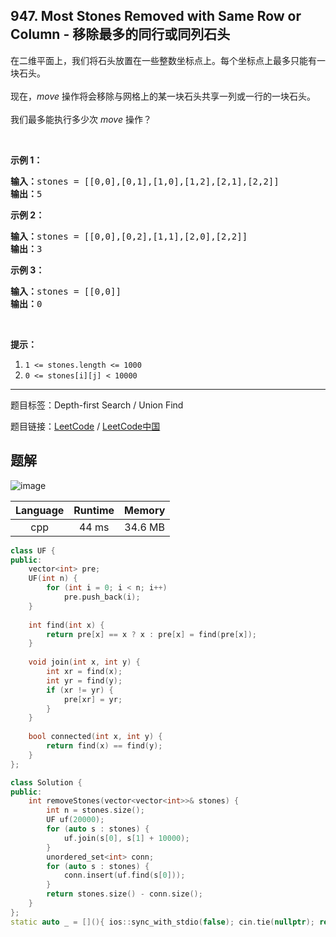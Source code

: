 ## 947. Most Stones Removed with Same Row or Column - 移除最多的同行或同列石头

<!--If you want to use the English description, use `question.content` instead-->

<p>在二维平面上，我们将石头放置在一些整数坐标点上。每个坐标点上最多只能有一块石头。<br>
<br>
现在，<em>move</em> 操作将会移除与网格上的某一块石头共享一列或一行的一块石头。<br>
<br>
我们最多能执行多少次 <em>move</em> 操作？</p>

<p>&nbsp;</p>

<p><strong>示例 1：</strong></p>

<pre><strong>输入：</strong>stones = [[0,0],[0,1],[1,0],[1,2],[2,1],[2,2]]
<strong>输出：</strong>5
</pre>

<p><strong>示例 2：</strong></p>

<pre><strong>输入：</strong>stones = [[0,0],[0,2],[1,1],[2,0],[2,2]]
<strong>输出：</strong>3
</pre>

<p><strong>示例 3：</strong></p>

<pre><strong>输入：</strong>stones = [[0,0]]
<strong>输出：</strong>0
</pre>

<p>&nbsp;</p>

<p><strong>提示：</strong></p>

<ol>
	<li><code>1 &lt;= stones.length &lt;= 1000</code></li>
	<li><code>0 &lt;= stones[i][j] &lt; 10000</code></li>
</ol>



-----

题目标签：Depth-first Search / Union Find

题目链接：[LeetCode](https://leetcode.com/problems/most-stones-removed-with-same-row-or-column/description/)  /  [LeetCode中国](https://leetcode-cn.com/problems/most-stones-removed-with-same-row-or-column/description/)

## 题解

![image](https://user-images.githubusercontent.com/9983385/54690697-ea361c80-4b5c-11e9-9bd9-a97cb5737aa8.png)



| Language | Runtime | Memory |
|:---:|:---:|:---:|
| cpp  | 44  ms | 34.6 MB |

```cpp
class UF {
public:
    vector<int> pre;
    UF(int n) {
        for (int i = 0; i < n; i++)
            pre.push_back(i);
    }
    
    int find(int x) {
        return pre[x] == x ? x : pre[x] = find(pre[x]);
    }
    
    void join(int x, int y) {
        int xr = find(x);
        int yr = find(y);
        if (xr != yr) {
            pre[xr] = yr;
        }
    }
    
    bool connected(int x, int y) {
        return find(x) == find(y);
    }
};

class Solution {
public:
    int removeStones(vector<vector<int>>& stones) {
        int n = stones.size();
        UF uf(20000);
        for (auto s : stones) {
            uf.join(s[0], s[1] + 10000);
        }
        unordered_set<int> conn;
        for (auto s : stones) {
            conn.insert(uf.find(s[0]));
        }
        return stones.size() - conn.size();
    }
};
static auto _ = [](){ ios::sync_with_stdio(false); cin.tie(nullptr); return 0; }();
```
